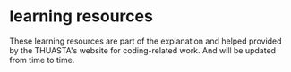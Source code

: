 # learning resources

These learning resources are part of the explanation and helped provided by the THUASTA's website for coding-related work.
And will be updated from time to time.
